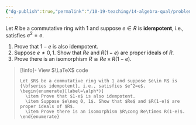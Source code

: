 ```yaml
---
{"dg-publish":true,"permalink":"/10-19-teaching/14-algebra-qual/problem-from-past-exams/ring-theory/idempotent-elements-in-a-ring/","tags":["ring_theory"],"updated":"2025-03-17T09:04:09-07:00"}
---
```


Let $R$ be a commutative ring with 1 and suppose $e\in R$ is **idempotent**, i.e., satisfies $e^2=e$.

1. Prove that $1-e$ is also idempotent.
2. Suppose $e\neq 0, 1$. Show that $Re$ and $R(1-e)$ are proper ideals of $R$.
3. Prove there is an isomorphism $R\cong Re\times R(1-e)$.

> [!info]- View $\LaTeX$ code
> ```
> Let $R$ be a commutative ring with 1 and suppose $e\in R$ is {\bfseries idempotent}, i.e., satisfies $e^2=e$.
> \begin{enumerate}[label=\alph*)]
> 	\item Prove that $1-e$ is also idempotent.
> 	\item Suppose $e\neq 0, 1$. Show that $Re$ and $R(1-e)$ are proper ideals of $R$.
> 	\item Prove there is an isomorphism $R\cong Re\times R(1-e)$.
> \end{enumerate}
> ```
